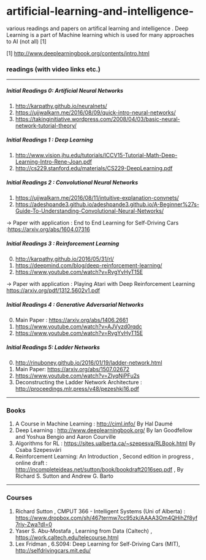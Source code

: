 # artificial-learning-and-intelligence-
various readings and papers on artifical learning and intelligence . Deep Learning is a part of Machine learning which is
used for many  approaches to AI (not all) [1]

[1] http://www.deeplearningbook.org/contents/intro.html

### readings (with video links etc.)
-----------------------------------
##### Initial Readings 0: Artificial Neural Networks
1. http://karpathy.github.io/neuralnets/
2. https://ujjwalkarn.me/2016/08/09/quick-intro-neural-networks/
3. https://takinginitiative.wordpress.com/2008/04/03/basic-neural-network-tutorial-theory/

##### Initial Readings 1 : Deep Learning 
1. http://www.vision.jhu.edu/tutorials/ICCV15-Tutorial-Math-Deep-Learning-Intro-Rene-Joan.pdf
2. http://cs229.stanford.edu/materials/CS229-DeepLearning.pdf

##### Initial Readings 2 : Convolutional Neural Networks
1. https://ujjwalkarn.me/2016/08/11/intuitive-explanation-convnets/
2. https://adeshpande3.github.io/adeshpande3.github.io/A-Beginner%27s-Guide-To-Understanding-Convolutional-Neural-Networks/

 -> Paper with application : End to End Learning for Self-Driving Cars :https://arxiv.org/abs/1604.07316
 
##### Initial Readings 3 : Reinforcement Learning
0. http://karpathy.github.io/2016/05/31/rl/
1. https://deepmind.com/blog/deep-reinforcement-learning/
2. https://www.youtube.com/watch?v=RvgYvHyT15E

 -> Paper with application : Playing Atari with Deep Reinforcement Learning https://arxiv.org/pdf/1312.5602v1.pdf 
##### Initial Readings 4 : Generative Adversarial Networks
0. Main Paper : https://arxiv.org/abs/1406.2661
1. https://www.youtube.com/watch?v=AJVyzd0rqdc
2. https://www.youtube.com/watch?v=RvgYvHyT15E
##### Initial Readings 5:  Ladder Networks
0. http://rinuboney.github.io/2016/01/19/ladder-network.html 
1. Main Paper: https://arxiv.org/abs/1507.02672
2. https://www.youtube.com/watch?v=ZlyqNiPFu2s
3. Deconstructing the Ladder Network Architecture : http://proceedings.mlr.press/v48/pezeshki16.pdf
----------------------------------------
### Books
1. A Course in Machine Learning : http://ciml.info/  By Hal Daumé
2. Deep Learning : http://www.deeplearningbook.org/  By  Ian Goodfellow and Yoshua Bengio and Aaron Courville 
3. Algorithms for RL : https://sites.ualberta.ca/~szepesva/RLBook.html By Csaba Szepesvári
4. Reinforcement Learning: An Introduction , Second edition in progress , online draft : http://incompleteideas.net/sutton/book/bookdraft2016sep.pdf , By Richard S. Sutton and Andrew G. Barto
-----------------------------------------
### Courses
1.  Richard Sutton , CMPUT 366 - Intelligent Systems (Uni of Alberta) : https://www.dropbox.com/sh/467termw7cc95zk/AAAA3Om4QHihZf8yf7riy-Zwa?dl=0 
2.  Yaser S. Abu-Mostafa , Learning from Data (Caltech) , https://work.caltech.edu/telecourse.html
3.  Lex Fridman , 6.S094: Deep Learning for Self-Driving Cars (MIT), http://selfdrivingcars.mit.edu/
